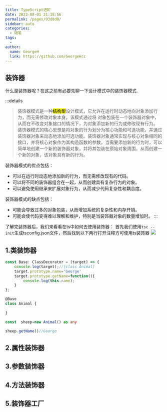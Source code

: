 ```yaml
---
title: TypeScript进阶
date: 2023-08-01 21:18:56
permalink: /pages/93d8d0/
sidebar: auto
categories:
  - 随笔
tags:
  - 
author: 
  name: GeorgeH
  link: https://github.com/GeorgeHcc
---
```






## 装饰器
什么是装饰器呢？在这之前有必要先聊一下设计模式中的装饰器模式.


:::details
> 装饰器模式是一种<mark>结构型</mark>设计模式，它允许在运行时动态地向对象添加行为，而无需修改对象本身。该模式通过将
> 对象包装在一个装饰器对象中，从而在不改变对象接口的情况下，为对象添加新的行为或修改现有行为。 
装饰器模式的核心思想是将对象的行为划分为核心功能和可选功能，并通过装饰器对象来动态地添加可选功能。装饰器对象通常实现与核心对象相同的接口，并将核心对象作为其构造函数的参数。当需要添加新的行为时，可以简单地创建一个新的装饰器对象，并将其包装在原始对象周围，从而创建一个新的对象，该对象具有新的行为。 

装饰器模式的优点包括： 
- 可以在运行时动态地添加新的行为，而无需修改现有的代码。 
- 可以将不同的装饰器组合在一起，从而创建具有复杂行为的对象。 
- 可以避免使用继承来扩展对象行为，从而减少代码复杂性和耦合度。 
  
装饰器模式的缺点包括： 
- 可能会导致过多的对象包装，从而增加系统的复杂性和内存开销。 
- 可能会使代码变得难以理解和维护，特别是当装饰器对象的数量增加时。 
:::

了解完装饰器后，我们来看看在ts中如何去使用装饰器：
首先我们使用`tsc --init`生成tsconfig.json文件，然后找到以下两行打开注释方可使用ts装饰器
![](https://cdn.jsdelivr.net/gh/GeorgeHcc/GeorgeHcc@main/assets/blog/Snipaste_2023-08-01_21-17-09.png)

## 1.类装饰器

``` typescript
const Base: ClassDecorator = (target) => {
    console.log(target);//[class Animal]
    target.prototype.name='George'
    target.prototype.getName=function(){
        console.log(this.name);
    }
};

@Base
class Animal {
 
}

const  sheep=new Animal() as any

sheep.getName()//George
```

## 2.属性装饰器


## 3.参数装饰器


## 4.方法装饰器


## 5.装饰器工厂